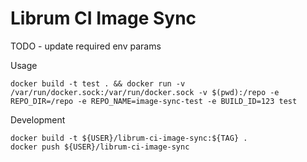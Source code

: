 Librum CI Image Sync
==========

TODO - update required env params

Usage
```
docker build -t test . && docker run -v /var/run/docker.sock:/var/run/docker.sock -v $(pwd):/repo -e REPO_DIR=/repo -e REPO_NAME=image-sync-test -e BUILD_ID=123 test
```

Development
````
docker build -t ${USER}/librum-ci-image-sync:${TAG} .
docker push ${USER}/librum-ci-image-sync
````
